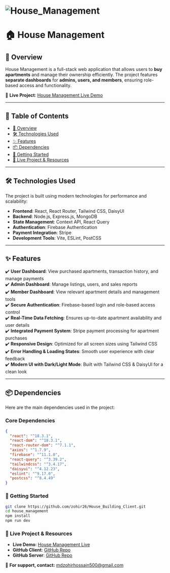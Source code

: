 # ![House_Management](https://i.ibb.co.com/1f9f5rk2/Screenshot-19.png)

# 🏠 House Management

## 🌟 Overview
House Management is a full-stack web application that allows users to **buy apartments** and manage their ownership efficiently. The project features **separate dashboards** for **admins, users, and members**, ensuring role-based access and functionality.

🔗 **Live Project**: [House Management Live Demo](https://first-firebase-7d3a1.web.app/)

---

## 📌 Table of Contents
- [🌟 Overview](#-overview)
- [🛠️ Technologies Used](#️-technologies-used)
- [✨ Features](#-features)
- [📦 Dependencies](#-dependencies)
- [🚀 Getting Started](#-getting-started)
- [🔗 Live Project & Resources](#-live-project--resources)

---

## 🛠️ Technologies Used
The project is built using modern technologies for performance and scalability:

- **Frontend**: React, React Router, Tailwind CSS, DaisyUI
- **Backend**: Node.js, Express.js, MongoDB
- **State Management**: Context API, React Query
- **Authentication**: Firebase Authentication
- **Payment Integration**: Stripe
- **Development Tools**: Vite, ESLint, PostCSS

---

## ✨ Features
✔️ **User Dashboard**: View purchased apartments, transaction history, and manage payments  
✔️ **Admin Dashboard**: Manage listings, users, and sales reports  
✔️ **Member Dashboard**: View relevant apartment details and management tools  
✔️ **Secure Authentication**: Firebase-based login and role-based access control  
✔️ **Real-Time Data Fetching**: Ensures up-to-date apartment availability and user details  
✔️ **Integrated Payment System**: Stripe payment processing for apartment purchases  
✔️ **Responsive Design**: Optimized for all screen sizes using Tailwind CSS  
✔️ **Error Handling & Loading States**: Smooth user experience with clear feedback  
✔️ **Modern UI with Dark/Light Mode**: Built with Tailwind CSS & DaisyUI for a clean look  

---

## 📦 Dependencies
Here are the main dependencies used in the project:

### **Core Dependencies**
```json
{
  "react": "^18.3.1",
  "react-dom": "^18.3.1",
  "react-router-dom": "^7.1.1",
  "axios": "^1.7.9",
  "firebase": "^11.1.0",
  "react-query": "^3.39.2",
  "tailwindcss": "^3.4.17",
  "daisyui": "^4.12.23",
  "eslint": "^9.17.0",
  "postcss": "^8.4.49"
}
```

### 🚀 Getting Started
```sh
git clone https://github.com/zohir26/House_Building_Client.git
cd house_management
npm install
npm run dev
```

### 🔗 Live Project & Resources
- **Live Demo**: [House Management Live](https://first-firebase-7d3a1.web.app/)
- **GitHub Client**: [GitHub Repo](https://github.com/zohir26/House_Building_Client.git)
- **GitHub Server**: [GitHub Repo](https://github.com/zohir26/b10a12-server-side-zohir26.git)

📧 **For support, contact:** mdzohirhossain500@gmail.com

